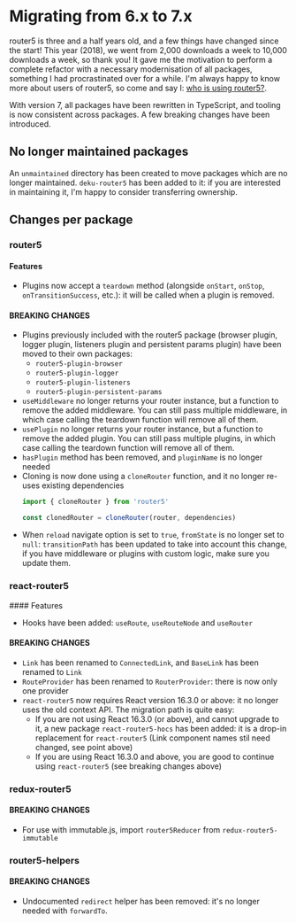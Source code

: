 # Migrating from 6.x to 7.x

router5 is three and a half years old, and a few things have changed since the start! This year (2018), we went from 2,000 downloads a week to 10,000 downloads a week, so thank you! It gave me the motivation to perform a complete refactor with a necessary modernisation of all packages, something I had procrastinated over for a while. I'm always happy to know more about users of router5, so come and say I: [who is using router5?](https://github.com/router5/router5/issues/161).

With version 7, all packages have been rewritten in TypeScript, and tooling is now consistent across packages. A few breaking changes have been introduced.

## No longer maintained packages

An `unmaintained` directory has been created to move packages which are no longer maintained. `deku-router5` has been added to it: if you are interested in maintaining it, I'm happy to consider transferring ownership.

## Changes per package

### router5

#### Features

- Plugins now accept a `teardown` method (alongside `onStart`, `onStop`, `onTransitionSuccess`, etc.): it will be called when a plugin is removed.

#### BREAKING CHANGES

- Plugins previously included with the router5 package (browser plugin, logger plugin, listeners plugin and persistent params plugin) have been moved to their own packages:
    - `router5-plugin-browser`
    - `router5-plugin-logger`
    - `router5-plugin-listeners`
    - `router5-plugin-persistent-params`
- `useMiddleware` no longer returns your router instance, but a function to remove the added middleware. You can still pass multiple middleware, in which case calling the teardown function will remove all of them.
- `usePlugin` no longer returns your router instance, but a function to remove the added plugin. You can still pass multiple plugins, in which case calling the teardown function will remove all of them.
- `hasPlugin` method has been removed, and `pluginName` is no longer needed
- Cloning is now done using a `cloneRouter` function, and it no longer re-uses existing dependencies
    ```js
    import { cloneRouter } from 'router5'

    const clonedRouter = cloneRouter(router, dependencies)
    ```
- When `reload` navigate option is set to `true`, `fromState` is no longer set to `null`: `transitionPath` has been updated to take into account this change, if you have middleware or plugins with custom logic, make sure you update them.

### react-router5

#### Features

- Hooks have been added: `useRoute`, `useRouteNode` and `useRouter`

#### BREAKING CHANGES 

- `Link` has been renamed to `ConnectedLink`, and `BaseLink` has been renamed to `Link`
- `RouteProvider` has been renamed to `RouterProvider`: there is now only one provider
- `react-router5` now requires React version 16.3.0 or above: it no longer uses the old context API. The migration path is quite easy:
    - If you are not using React 16.3.0 (or above), and cannot upgrade to it, a new package `react-router5-hocs` has been added: it is a drop-in replacement for `react-router5` (Link component names stil need changed, see point above)
    - If you are using React 16.3.0 and above, you are good to continue using `react-router5` (see breaking changes above)

### redux-router5

#### BREAKING CHANGES

- For use with immutable.js, import `router5Reducer` from `redux-router5-immutable`

### router5-helpers

#### BREAKING CHANGES

- Undocumented `redirect` helper has been removed: it's no longer needed with `forwardTo`.
